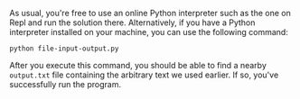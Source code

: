 As usual, you're free to use an online Python interpreter such as the one on
Repl and run the solution there. Alternatively, if you have a Python interpreter
installed on your machine, you can use the following command:

```console
python file-input-output.py
```

After you execute this command, you should be able to find a nearby `output.txt`
file containing the arbitrary text we used earlier. If so, you've successfully
run the program.
